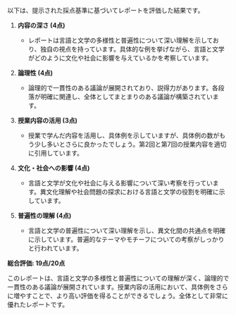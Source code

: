 以下は、提示された採点基準に基づいてレポートを評価した結果です。

1. **内容の深さ (4点)**
   - レポートは言語と文学の多様性と普遍性について深い理解を示しており、独自の視点を持っています。具体的な例を挙げながら、言語と文学がどのように文化や社会に影響を与えているかを考察しています。

2. **論理性 (4点)**
   - 論理的で一貫性のある議論が展開されており、説得力があります。各段落が明確に関連し、全体としてまとまりのある議論が構築されています。

3. **授業内容の活用 (3点)**
   - 授業で学んだ内容を活用し、具体例を示していますが、具体例の数がもう少し多いとさらに良かったでしょう。第2回と第7回の授業内容を適切に引用しています。

4. **文化・社会への影響 (4点)**
   - 言語と文学が文化や社会に与える影響について深い考察を行っています。異文化理解や社会問題の探求における言語と文学の役割を明確に示しています。

5. **普遍性の理解 (4点)**
   - 言語と文学の普遍性について深い理解を示し、異文化間の共通点を明確に示しています。普遍的なテーマやモチーフについての考察がしっかりと行われています。

**総合評価: 19点/20点**

このレポートは、言語と文学の多様性と普遍性についての理解が深く、論理的で一貫性のある議論が展開されています。授業内容の活用において、具体例をさらに増やすことで、より高い評価を得ることができるでしょう。全体として非常に優れたレポートです。